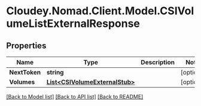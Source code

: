 # Cloudey.Nomad.Client.Model.CSIVolumeListExternalResponse

## Properties

Name | Type | Description | Notes
------------ | ------------- | ------------- | -------------
**NextToken** | **string** |  | [optional] 
**Volumes** | [**List&lt;CSIVolumeExternalStub&gt;**](CSIVolumeExternalStub.md) |  | [optional] 

[[Back to Model list]](../README.md#documentation-for-models) [[Back to API list]](../README.md#documentation-for-api-endpoints) [[Back to README]](../README.md)

